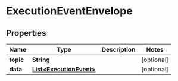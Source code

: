 # ExecutionEventEnvelope

## Properties
Name | Type | Description | Notes
------------ | ------------- | ------------- | -------------
**topic** | **String** |  |  [optional]
**data** | [**List&lt;ExecutionEvent&gt;**](ExecutionEvent.md) |  |  [optional]

